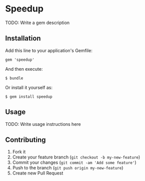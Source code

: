 # Speedup

TODO: Write a gem description

## Installation

Add this line to your application's Gemfile:

    gem 'speedup'

And then execute:

    $ bundle

Or install it yourself as:

    $ gem install speedup

## Usage

TODO: Write usage instructions here

## Contributing

1. Fork it
2. Create your feature branch (`git checkout -b my-new-feature`)
3. Commit your changes (`git commit -am 'Add some feature'`)
4. Push to the branch (`git push origin my-new-feature`)
5. Create new Pull Request
